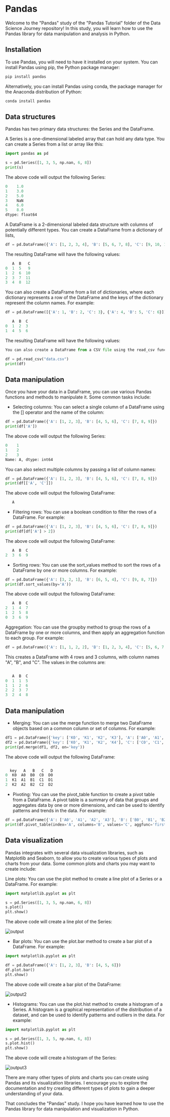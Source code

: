 # Pandas

Welcome to the "Pandas" study of the "Pandas Tutorial" folder of the Data Science Journey repository! In this study, you will learn how to use the Pandas library for data manipulation and analysis in Python.

## Installation

To use Pandas, you will need to have it installed on your system. 
You can install Pandas using pip, the Python package manager:

```Python
pip install pandas
```


Alternatively, you can install Pandas using conda, the package manager for the Anaconda distribution of Python:

```Python
conda install pandas
```

## Data structures

Pandas has two primary data structures: the Series and the DataFrame.

A Series is a one-dimensional labeled array that can hold any data type. You can create a Series from a list or array like this:


```Python
import pandas as pd

s = pd.Series([1, 3, 5, np.nan, 6, 8])
print(s)
```

The above code will output the following Series:

```Python
0    1.0
1    3.0
2    5.0
3    NaN
4    6.0
5    8.0
dtype: float64
```


A DataFrame is a 2-dimensional labeled data structure with columns of potentially different types. 
You can create a DataFrame from a dictionary of lists,

```Python
df = pd.DataFrame({'A': [1, 2, 3, 4], 'B': [5, 6, 7, 8], 'C': [9, 10, 11, 12]})
```

The resulting DataFrame will have the following values:

```Python
   A  B   C
0  1  5   9
1  2  6  10
2  3  7  11
3  4  8  12
```

You can also create a DataFrame from a list of dictionaries, where each dictionary represents a row of the DataFrame and the keys of the dictionary represent the column names. For example:

```Python
df = pd.DataFrame([{'A': 1, 'B': 2, 'C': 3}, {'A': 4, 'B': 5, 'C': 6}])
```

```Python
   A  B  C
0  1  2  3
1  4  5  6
```


The resulting DataFrame will have the following values:

```Python
You can also create a DataFrame from a CSV file using the read_csv function:
```

```Python
df = pd.read_csv("data.csv")
print(df)
```


## Data manipulation
Once you have your data in a DataFrame, you can use various Pandas functions and methods to manipulate it. Some common tasks include:

- Selecting columns: You can select a single column of a DataFrame using the [] operator and the name of the column:

```Python
df = pd.DataFrame({'A': [1, 2, 3], 'B': [4, 5, 6], 'C': [7, 8, 9]})
print(df['A'])
```

The above code will output the following Series:

```Python
0    1
1    2
2    3
Name: A, dtype: int64
```

You can also select multiple columns by passing a list of column names:

```Python
df = pd.DataFrame({'A': [1, 2, 3], 'B': [4, 5, 6], 'C': [7, 8, 9]})
print(df[['A', 'C']])
```

The above code will output the following DataFrame:

```Python
   A
```


- Filtering rows: You can use a boolean condition to filter the rows of a DataFrame. For example:

```Python
df = pd.DataFrame({'A': [1, 2, 3], 'B': [4, 5, 6], 'C': [7, 8, 9]})
print(df[df['A'] > 2])
```

The above code will output the following DataFrame:

```Python
   A  B  C
2  3  6  9
```

- Sorting rows: You can use the sort_values method to sort the rows of a DataFrame by one or more columns. For example:

```Python
df = pd.DataFrame({'A': [3, 2, 1], 'B': [6, 5, 4], 'C': [9, 8, 7]})
print(df.sort_values(by='A'))
```

The above code will output the following DataFrame:

```Python
   A  B  C
2  1  4  7
1  2  5  8
0  3  6  9
```

Aggregation: You can use the groupby method to group the rows of a DataFrame by one or more columns, and then apply an aggregation function to each group. For example:


```Python
df = pd.DataFrame({'A': [1, 1, 2, 2], 'B': [1, 2, 3, 4], 'C': [5, 6, 7, 8]})
```

This creates a DataFrame with 4 rows and 3 columns, with column names "A", "B", and "C". The values in the columns are:
```Python

   A  B  C
0  1  1  5
1  1  2  6
2  2  3  7
3  2  4  8
```

## Data manipulation
- Merging: You can use the merge function to merge two DataFrame objects based on a common column or set of columns. For example:

```Python
df1 = pd.DataFrame({'key': ['K0', 'K1', 'K2', 'K3'], 'A': ['A0', 'A1', 'A2', 'A3'], 'B': ['B0', 'B1', 'B2', 'B3']})
df2 = pd.DataFrame({'key': ['K0', 'K1', 'K2', 'K4'], 'C': ['C0', 'C1', 'C2', 'C3'], 'D': ['D0', 'D1', 'D2', 'D3']})
print(pd.merge(df1, df2, on='key'))
```

The above code will output the following DataFrame:

```Python

  key   A   B   C   D
0  K0  A0  B0  C0  D0
1  K1  A1  B1  C1  D1
2  K2  A2  B2  C2  D2
```


- Pivoting: You can use the pivot_table function to create a pivot table from a DataFrame. 
A pivot table is a summary of data that groups and aggregates data by one or more dimensions, and can be used to identify patterns and trends in the data. For example:

```Python
df = pd.DataFrame({'A': ['A0', 'A1', 'A2', 'A3'], 'B': ['B0', 'B1', 'B2', 'B3'], 'C': ['C0', 'C1', 'C2', 'C3'], 'D': ['D0', 'D1', 'D2', 'D3']})
print(df.pivot_table(index='A', columns='B', values='C', aggfunc='first'))
```

## Data visualization
Pandas integrates with several data visualization libraries, such as Matplotlib and Seaborn, to allow you to create various types of plots and charts from your data. Some common plots and charts you may want to create include:

Line plots: You can use the plot method to create a line plot of a Series or a DataFrame. For example:

```Python
import matplotlib.pyplot as plt

s = pd.Series([1, 3, 5, np.nan, 6, 8])
s.plot()
plt.show()

```
The above code will create a line plot of the Series:

![output](https://user-images.githubusercontent.com/63750425/210114887-4083e6e9-b26e-4d6b-b5b4-060af65244e8.png)

- Bar plots: You can use the plot.bar method to create a bar plot of a DataFrame. For example:

```Python
import matplotlib.pyplot as plt

df = pd.DataFrame({'A': [1, 2, 3], 'B': [4, 5, 6]})
df.plot.bar()
plt.show()
```

The above code will create a bar plot of the DataFrame:

![output2](https://user-images.githubusercontent.com/63750425/210114903-415e3ebc-6ff0-4b66-b7f0-0e5568b84d3a.png)


- Histograms: You can use the plot.hist method to create a histogram of a Series. A histogram is a graphical representation of the distribution of a dataset, and can be used to identify patterns and outliers in the data. For example:

```Python
import matplotlib.pyplot as plt

s = pd.Series([1, 3, 5, np.nan, 6, 8])
s.plot.hist()
plt.show()
```

The above code will create a histogram of the Series:

![output3](https://user-images.githubusercontent.com/63750425/210114924-db818bcd-76a8-456c-8104-487ebd8195d1.png)

There are many other types of plots and charts you can create using Pandas and its visualization libraries. I encourage you to explore the documentation and try creating different types of plots to gain a deeper understanding of your data.


That concludes the "Pandas" study. I hope you have learned how to use the Pandas library for data manipulation and visualization in Python.
